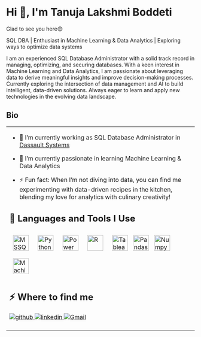 <h1>Hi 👋, I'm Tanuja Lakshmi Boddeti</h1>
<p>Glad to see you here😊</p>

SQL DBA | Enthusiast in Machine Learning & Data Analytics | Exploring ways to optimize data systems

I am an experienced SQL Database Administrator with a solid track record in managing, optimizing, and securing databases. With a keen interest in Machine Learning and Data Analytics, I am passionate about leveraging data to derive meaningful insights and improve decision-making processes. Currently exploring the intersection of data management and AI to build intelligent, data-driven solutions. Always eager to learn and apply new technologies in the evolving data landscape.</p>

## Bio
<table><tr><td valign="top" width="50%">

- 🔭 I’m currently working as SQL Database Administrator in [Dassault Systems](https://www.3ds.com/)  

- 🌱 I’m currently passionate in learning Machine Learning & Data Analytics  
  
- ⚡ Fun fact: When I’m not diving into data, you can find me experimenting with data-driven recipes in the kitchen, blending my love for analytics with culinary creativity!  


<h2>🚀 Languages and Tools I Use</h2>

<p><a href="https://https://www.sqlservertutorial.net/" target="_blank"><img style="margin: 10px" src="https://www.svgrepo.com/show/303229/microsoft-sql-server-logo.svg" alt="MSSQL Server" width="42" height="42" /></a>  
<a href="https://www.python.org/" target="_blank"><img style="margin: 10px" src="https://profilinator.rishav.dev/skills-assets/python-original.svg" alt="Python" width="42" height="42" /></a>  
<a href="https://powerbi.microsoft.com/en-us/" target="_blank"><img style="margin: 10px" src="https://profilinator.rishav.dev/skills-assets/powerbi.png" alt="Power Bi" width="42" height="42" /></a>  
<a href="https://www.r-project.org/" target="_blank"><img style="margin: 10px" src="https://profilinator.rishav.dev/skills-assets/r.svg" alt="R" width="42" height="42" /></a>  
<a href="https://www.tableau.com/" target="_blank"><img style="margin: 10px" src="https://profilinator.rishav.dev/skills-assets/tableau.svg" alt="Tableau" width="42" height="42" /></a>  
<a href="https://pandas.pydata.org/" target="_blank"><img src="static/pandas-logo.png" alt="Pandas Logo" class="logo" width="42" height="42" /></a>  
<a href="https://numpy.org/" target="_blank"><img style="margin: 10px" src="static/numpy-logo.png" alt="Numpy" width="42" height="42" /></a>  
<a href="https://www.w3schools.com/python/python_ml_getting_started.asp" target="_blank"><img style="margin: 10px" src="static/machinelearning-logo.png" alt="Machine Learning" width="42" height="42" /></a><p>

<h2>⚡️ Where to find me</h2>

<p><a href="https://github.com/boddeti21" target="_blank">
<img src=https://img.shields.io/badge/github-%2324292e.svg?&style=for-the-badge&logo=github&logoColor=white alt=github style="margin-bottom: 5px;" />
</a>
<a href="https://www.linkedin.com/in/tanuja-boddeti/" target="_blank">
<img src=https://img.shields.io/badge/linkedin-%231E77B5.svg?&style=for-the-badge&logo=linkedin&logoColor=white alt=linkedin style="margin-bottom: 5px;" />
</a>  
<a href="mailto:boddetitl@gmail.com" target="_blank">
<img src=https://img.shields.io/badge/Gmail-%231E77B5.svg?&style=for-the-badge&logo=Gmail&logoColor=white alt=Gmail style="margin-bottom: 5px;" />
</a><p>
